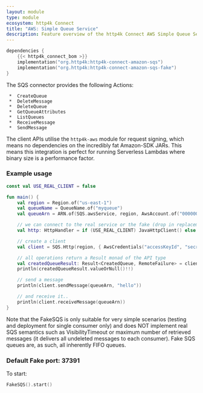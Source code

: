 ```yaml
---
layout: module
type: module
ecosystem: http4k Connect
title: "AWS: Simple Queue Service"
description: Feature overview of the http4k Connect AWS Simple Queue Service modules
---
```


```kotlin
dependencies {
    {{< http4k_connect_bom >}}
    implementation("org.http4k:http4k-connect-amazon-sqs")
    implementation("org.http4k:http4k-connect-amazon-sqs-fake")
}
```


The SQS connector provides the following Actions:

     *  CreateQueue
     *  DeleteMessage
     *  DeleteQueue
     *  GetQueueAttributes
     *  ListQueues
     *  ReceiveMessage
     *  SendMessage

The client APIs utilise the `http4k-aws` module for request signing, which means no dependencies on the incredibly fat
Amazon-SDK JARs. This means this integration is perfect for running Serverless Lambdas where binary size is a
performance factor.

### Example usage

```kotlin
const val USE_REAL_CLIENT = false

fun main() {
    val region = Region.of("us-east-1")
    val queueName = QueueName.of("myqueue")
    val queueArn = ARN.of(SQS.awsService, region, AwsAccount.of("000000001"), queueName)

    // we can connect to the real service or the fake (drop in replacement)
    val http: HttpHandler = if (USE_REAL_CLIENT) JavaHttpClient() else FakeSQS()

    // create a client
    val client = SQS.Http(region, { AwsCredentials("accessKeyId", "secretKey") }, http.debug())

    // all operations return a Result monad of the API type
    val createdQueueResult: Result<CreatedQueue, RemoteFailure> = client.createQueue(queueName, emptyMap(), emptyMap())
    println(createdQueueResult.valueOrNull()!!)

    // send a message
    println(client.sendMessage(queueArn, "hello"))

    // and receive it..
    println(client.receiveMessage(queueArn))
}
```

Note that the FakeSQS is only suitable for very simple scenarios (testing and deployment for single consumer only) and
does NOT implement real SQS semantics such as VisibilityTimeout or maximum number of retrieved messages (it delivers all
undeleted messages to each consumer). Fake SQS queues are, as such, all inherently FIFO queues.

### Default Fake port: 37391

To start:

```kotlin
FakeSQS().start()
```

